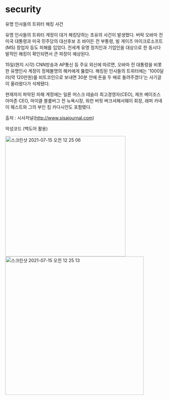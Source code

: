 # security

유명 인사들의 트위터 해킹 사건

유명 인사들의 트위터 계정이 대거 해킹당하는 초유의 사건이 발생했다. 버락 오바마 전 미국 대통령과 미국 민주당의 대선후보 조 바이든 전 부통령, 빌 게이츠 마이크로소프트(MS) 창업자 등도 피해를 입었다. 전세계 유명 정치인과 기업인을 대상으로 한 동시다발적인 해킹이 확인되면서 큰 파장이 예상된다. 

15일(현지 시각) CNN방송과 AP통신 등 주요 외신에 따르면, 오바마 전 대통령을 비롯한 유명인사 계정이 정체불명의 해커에게 뚫렸다. 해킹된 인사들의 트위터에는 '1000달러(약 120만원)를 비트코인으로 보내면 30분 안에 돈을 두 배로 돌려주겠다'는 사기글이 올라왔다가 삭제됐다.

현재까지 파악된 피해 계정에는 일론 머스크 테슬라 최고경영자(CEO), 제프 베이조스 아마존 CEO, 마이클 블룸버그 전 뉴욕시장, 워런 버핏 버크셔해서웨이 회장, 래퍼 카녜이 웨스트와 그의 부인 킴 카다시안도 포함됐다.

출처 : 시사저널(http://www.sisajournal.com)



악성코드 (백도어 활용)

<img width="380" alt="스크린샷 2021-07-15 오전 12 25 06" src="https://user-images.githubusercontent.com/86994067/125649237-38f83d4d-4171-4de1-897c-9558ea4f6d88.png">
<img width="437" alt="스크린샷 2021-07-15 오전 12 25 13" src="https://user-images.githubusercontent.com/86994067/125649220-0e1998c7-c372-4137-8f78-8cb55b61f252.png">


